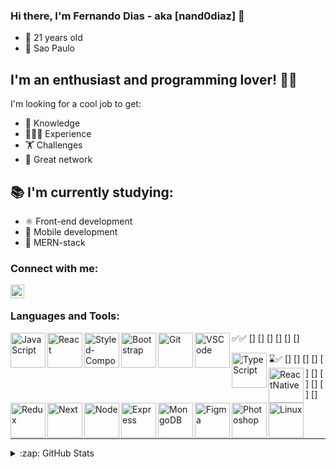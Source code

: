 ### Hi there, I'm Fernando Dias - aka [nand0diaz] 👋

- 📅 21 years old
- 📍 Sao Paulo

## I'm an enthusiast and programming lover! 💪🏽

I'm looking for a cool job to get:
- 🧠 Knowledge
- 👨🏽‍💻 Experience
- 🏋️ Challenges
- 👥 Great network

## 📚 I'm currently studying:

- ⚛️ Front-end development
- 📱 Mobile development
- 🚀 MERN-stack


### Connect with me:

[<img align="left" alt="nand0diaz | LinkedIn" width="22px" src="https://cdn.jsdelivr.net/npm/simple-icons@v3/icons/linkedin.svg" />][linkedin]

<br />

### Languages and Tools:

✅✅
[<img align="left" alt="JavaScript" width="56px" height="56px" src="https://miro.medium.com/max/1110/1*S-nV902O1yWwpFbxn0P_xA.png"/>]
[<img align="left" alt="React" width="56px" height="56px" src="https://res.cloudinary.com/practicaldev/image/fetch/s--qo_Wp38Z--/c_limit%2Cf_auto%2Cfl_progressive%2Cq_auto%2Cw_880/https://dev-to-uploads.s3.amazonaws.com/i/e0nl7ziy1la7bpwj7rsp.png"/>]
[<img align="left" alt="Styled-Components" width="56px" src="https://styled-components.com/atom.png"/>]
[<img align="left" alt="Bootstrap" width="56px" height="56px" src="https://getbootstrap.com/docs/4.0/assets/brand/bootstrap-social-logo.png"/>]
[<img align="left" alt="Git" width="56px" height="56px" src="https://3.bp.blogspot.com/-xhNpNJJyQhk/XIe4GY78RQI/AAAAAAAAItc/ouueFUj2Hqo5dntmnKqEaBJR4KQ4Q2K3ACK4BGAYYCw/s1600/logo%2Bgit%2Bicon.png"/>]
[<img align="left" alt="VSCode" width="56px" height="56px" src="https://northcreation.agency/assets/Uploads/VSCode__FitWzEwMDAsMTAwMF0.png"/>]

⌛✅
[<img align="left" alt="TypeScript" width="56px" height="56px" src="https://miro.medium.com/max/816/1*mn6bOs7s6Qbao15PMNRyOA.png"/>]
[<img align="left" alt="ReactNative" width="56px" height="56px" src="https://res.cloudinary.com/practicaldev/image/fetch/s--qo_Wp38Z--/c_limit%2Cf_auto%2Cfl_progressive%2Cq_auto%2Cw_880/https://dev-to-uploads.s3.amazonaws.com/i/e0nl7ziy1la7bpwj7rsp.png"/>]
[<img align="left" alt="Redux" width="56px" height="56px" src="https://www.nicepng.com/png/detail/178-1787594_redux-redux-logo-svg.png"/>]
[<img align="left" alt="Next" width="56px" height="56px" src="https://cdn.auth0.com/blog/logos/nextjs-logo.png"/>]
[<img align="left" alt="Node" width="56px" height="56px" src="https://www.secret-source.eu/wp-content/uploads/2017/11/node-js-logo.jpg"/>]
[<img align="left" alt="Express" width="56px" height="56px" src="https://expressjs.com/images/express-facebook-share.png"/>]
[<img align="left" alt="MongoDB" width="56px" height="56px" src="https://cdn.icon-icons.com/icons2/2415/PNG/512/mongodb_original_wordmark_logo_icon_146425.png"/>]
[<img align="left" alt="Figma" width="56px" height="56px" src="https://4.bp.blogspot.com/-LiJZ5I8E7K8/XIe_GeI5glI/AAAAAAAAIuw/4Awu8j8r0P8TKBXzyxyslHEfplOlK9-6QCK4BGAYYCw/s1600/icon%2Bfigma%2Bvector.png"/>]
[<img align="left" alt="Photoshop" width="56px" height="56px" src="https://seeklogo.com/images/A/adobe-photoshop-logo-7B88D7B5AA-seeklogo.com.png"/>]
[<img align="left" alt="Linux" width="56px" height="56px" src="https://i.pinimg.com/originals/c7/b8/11/c7b8113247fecd83bd9b5ed5bd3f34d5.png"/>]

<br />
<br />

---

<details>
  <summary>:zap: GitHub Stats</summary>

  <img align="left" alt="nand0diaz's GitHub Stats" src="https://github-readme-stats.codestackr.vercel.app/api?username=nand0diaz&show_icons=true&hide_border=true" />

</details>

[linkedin]: https://www.linkedin.com/in/fernando-d-6b1115179/

